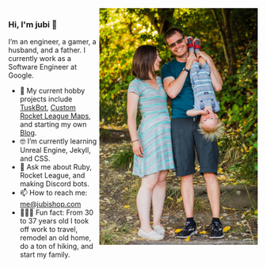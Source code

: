<img align="right" src="family.jpg" alt="Me and my family" width=320px />

### Hi, I'm jubi 👋

I’m an engineer, a gamer, a husband, and a father.  I currently work as a Software Engineer at Google.

- 📱  My current hobby projects include [TuskBot](http://jubishop.com/TuskBot/), [Custom Rocket League Maps](https://steamcommunity.com/id/jubishop/myworkshopfiles/), and starting my own [Blog](http://artisanalsoftware.com).
- 🤓  I’m currently learning Unreal Engine, Jekyll, and CSS.
- 💬  Ask me about Ruby, Rocket League, and making Discord bots.
- 📫  How to reach me: me@jubishop.com
- 🚴🏽‍♀️  Fun fact: From 30 to 37 years old I took off work to travel, remodel an old home, do a ton of hiking, and start my family.
